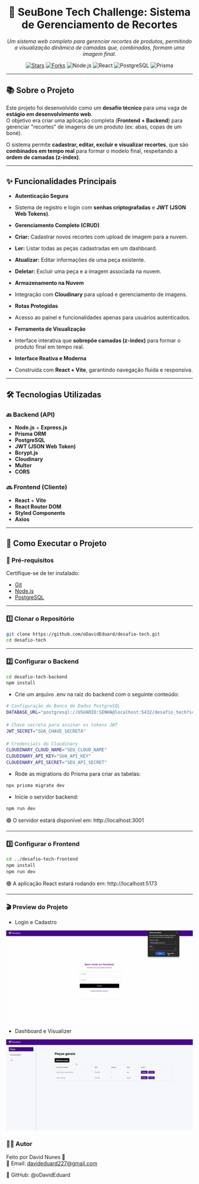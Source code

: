 <h1 align="center">🧢 SeuBone Tech Challenge: Sistema de Gerenciamento de Recortes</h1>

<p align="center">
  <em>Um sistema web completo para gerenciar recortes de produtos, permitindo a visualização dinâmica de camadas que, combinadas, formam uma imagem final.</em>
</p>

<p align="center">
  <a href="https://github.com/oDavidEduard/desafio-tech"><img src="https://img.shields.io/github/stars/oDavidEduard/desafio-tech?style=for-the-badge" alt="Stars"></a>
  <a href="https://github.com/oDavidEduard/desafio-tech"><img src="https://img.shields.io/github/forks/oDavidEduard/desafio-tech?style=for-the-badge" alt="Forks"></a>
  <img src="https://img.shields.io/badge/Node.js-339933?style=for-the-badge&logo=node.js&logoColor=white" alt="Node.js">
  <img src="https://img.shields.io/badge/React-20232A?style=for-the-badge&logo=react&logoColor=61DAFB" alt="React">
  <img src="https://img.shields.io/badge/PostgreSQL-316192?style=for-the-badge&logo=postgresql&logoColor=white" alt="PostgreSQL">
  <img src="https://img.shields.io/badge/Prisma-2D3748?style=for-the-badge&logo=prisma&logoColor=white" alt="Prisma">
</p>

---

## 📚 Sobre o Projeto

Este projeto foi desenvolvido como um **desafio técnico** para uma vaga de **estágio em desenvolvimento web**.  
O objetivo era criar uma aplicação completa (**Frontend + Backend**) para gerenciar "recortes" de imagens de um produto (ex: abas, copas de um boné).

O sistema permite **cadastrar, editar, excluir e visualizar recortes**, que são **combinados em tempo real** para formar o modelo final, respeitando a **ordem de camadas (z-index)**.

---

## ✨ Funcionalidades Principais

- **Autenticação Segura**  
- Sistema de registro e login com **senhas criptografadas** e **JWT (JSON Web Tokens)**.

- **Gerenciamento Completo (CRUD)**  
- **Criar:** Cadastrar novos recortes com upload de imagem para a nuvem.  
- **Ler:** Listar todas as peças cadastradas em um dashboard.  
- **Atualizar:** Editar informações de uma peça existente.  
- **Deletar:** Excluir uma peça e a imagem associada na nuvem.

- **Armazenamento na Nuvem**  
- Integração com **Cloudinary** para upload e gerenciamento de imagens.

- **Rotas Protegidas**  
- Acesso ao painel e funcionalidades apenas para usuários autenticados.

- **Ferramenta de Visualização**  
- Interface interativa que **sobrepõe camadas (z-index)** para formar o produto final em tempo real.

- **Interface Reativa e Moderna**  
- Construída com **React + Vite**, garantindo navegação fluida e responsiva.

---

## 🛠️ Tecnologias Utilizadas

### 🔙 Backend (API)

- **Node.js** + **Express.js**
- **Prisma ORM**
- **PostgreSQL**
- **JWT (JSON Web Token)**
- **Bcrypt.js**
- **Cloudinary**
- **Multer**
- **CORS**

### 🔜 Frontend (Cliente)

- **React** + **Vite**
- **React Router DOM**
- **Styled Components**
- **Axios**

---

## 🚀 Como Executar o Projeto

### 🧩 Pré-requisitos
Certifique-se de ter instalado:
- [Git](https://git-scm.com/)
- [Node.js](https://nodejs.org/)
- [PostgreSQL](https://www.postgresql.org/)

---

### 1️⃣ Clonar o Repositório

```bash
git clone https://github.com/oDavidEduard/desafio-tech.git
cd desafio-tech
```

---

### 2️⃣ Configurar o Backend

```bash
cd desafio-tech-backend
npm install
```

- Crie um arquivo .env na raiz do backend com o seguinte conteúdo:

```bash
# Configuração do Banco de Dados PostgreSQL
DATABASE_URL="postgresql://USUARIO:SENHA@localhost:5432/desafio_tech?schema=public"

# Chave secreta para assinar os tokens JWT
JWT_SECRET="SUA_CHAVE_SECRETA"

# Credenciais do Cloudinary
CLOUDINARY_CLOUD_NAME="SEU_CLOUD_NAME"
CLOUDINARY_API_KEY="SUA_API_KEY"
CLOUDINARY_API_SECRET="SEU_API_SECRET"
```

- Rode as migrations do Prisma para criar as tabelas:

```bash
npx prisma migrate dev
```

- Inicie o servidor backend:

```bash
npm run dev
```

🟢 O servidor estará disponível em: http://localhost:3001

---

### 3️⃣ Configurar o Frontend

```bash
cd ../desafio-tech-frontend
npm install
npm run dev
```

🟢 A aplicação React estará rodando em: http://localhost:5173

---

### 🎬 Preview do Projeto

- Login e Cadastro

![GIF](./desafio-tech-frontend/src/assets/gif/Register.gif)

- Dashboard e Visualizer

![GIF2](./desafio-tech-frontend/src/assets/gif/GIF%20Dashboard%20e%20Visualizer.gif)

### 👨‍💻 Autor

Feito por David Nunes 🚀 <br />
📧 Email: davideduard227@gmail.com

🐙 GitHub: @oDavidEduard